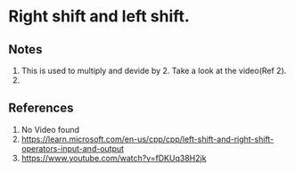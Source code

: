 # Right shift and left shift.

## Notes 
1. This is used to multiply and devide by 2. Take a look at the video(Ref 2). 
2. 

## References

1. No Video found
2. https://learn.microsoft.com/en-us/cpp/cpp/left-shift-and-right-shift-operators-input-and-output
3. https://www.youtube.com/watch?v=fDKUq38H2jk

